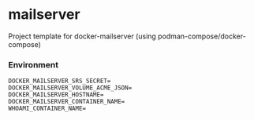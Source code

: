 # mailserver
Project template for docker-mailserver (using podman-compose/docker-compose)

### Environment

```
DOCKER_MAILSERVER_SRS_SECRET=
DOCKER_MAILSERVER_VOLUME_ACME_JSON=
DOCKER_MAILSERVER_HOSTNAME=
DOCKER_MAILSERVER_CONTAINER_NAME=
WHOAMI_CONTAINER_NAME=
```
